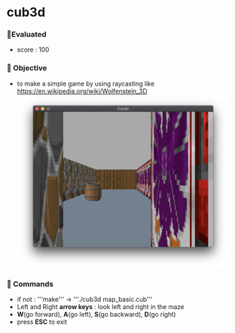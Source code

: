 # cub3d

### :mag_right:Evaluated
+ score : 100
### :mag_right: Objective
- to make a simple game by using raycasting like https://en.wikipedia.org/wiki/Wolfenstein_3D
![screenshot](./screenshot.png)
### :mag_right: Commands
- if not : '''make''' -> '''./cub3d map_basic.cub'''
- Left and Right **arrow keys** :  look left and right in the maze
- **W**(go forward), **A**(go left), **S**(go backward), **D**(go right)
- press **ESC** to exit